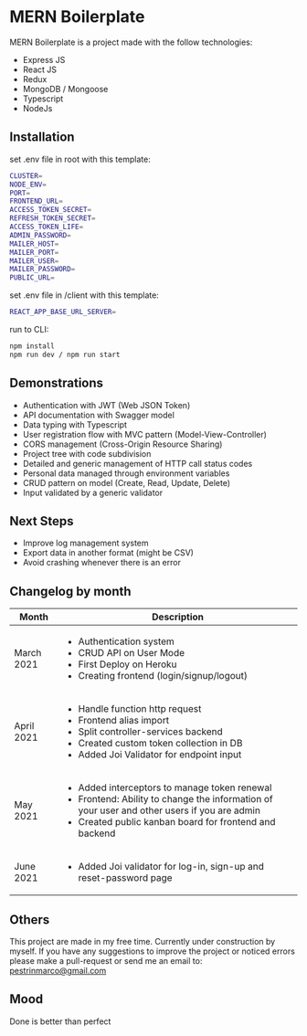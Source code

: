 # MERN Boilerplate

MERN Boilerplate is a project made with the follow technologies:
- Express JS
- React JS
- Redux
- MongoDB / Mongoose
- Typescript
- NodeJs
## Installation
set .env file in root with this template:
```bash
CLUSTER=
NODE_ENV=
PORT=
FRONTEND_URL=
ACCESS_TOKEN_SECRET=
REFRESH_TOKEN_SECRET=
ACCESS_TOKEN_LIFE=
ADMIN_PASSWORD=
MAILER_HOST=
MAILER_PORT=
MAILER_USER=
MAILER_PASSWORD=
PUBLIC_URL=
```
set .env file in /client with this template:
```bash
REACT_APP_BASE_URL_SERVER=
```
run to CLI:
```bash
npm install
npm run dev / npm run start
```
## Demonstrations
- Authentication with JWT (Web JSON Token)
- API documentation with Swagger model
- Data typing with Typescript
- User registration flow with MVC pattern (Model-View-Controller)
- CORS management (Cross-Origin Resource Sharing)
- Project tree with code subdivision
- Detailed and generic management of HTTP call status codes
- Personal data managed through environment variables
- CRUD pattern on model (Create, Read, Update, Delete)
- Input validated by a generic validator

## Next Steps
- Improve log management system
- Export data in another format (might be CSV)
- Avoid crashing whenever there is an error

## Changelog by month
| Month | Description |
| --- | --- |
| March 2021 | <ul> <li>Authentication system </li><li> CRUD API on User Mode </li><li> First Deploy on Heroku </li><li> Creating frontend (login/signup/logout) </ul>|
| April 2021 | <ul> <li>Handle function http request</li><li>Frontend alias import</li><li>Split controller-services backend</li><li>Created custom token collection in DB</li><li>Added Joi Validator for endpoint input</li>|
| May 2021 | <ul><li>Added interceptors to manage token renewal</li><li>Frontend: Ability to change the information of your user and other users if you are admin</li><li>Created public kanban board for frontend and backend</li></ul>|
| June 2021 | <ul><li>Added Joi validator for log-in, sign-up and reset-password page</li></ul>|

## Others
This project are made in my free time. Currently under construction by myself.
If you have any suggestions to improve the project or noticed errors please make a pull-request or send me an email to: pestrinmarco@gmail.com

## Mood
Done is better than perfect